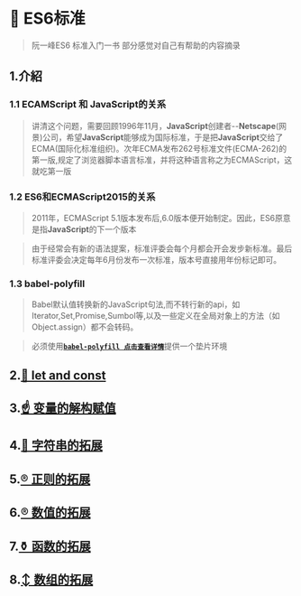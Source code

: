 # 🐼 ES6标准

> 阮一峰ES6 标准入门一书 部分感觉对自己有帮助的内容摘录

## 1.介紹
### 1.1 ECAMScript 和 JavaScript的关系
> 讲清这个问题，需要回顾1996年11月，**JavaScript**创建者--**Netscape**(网景)公司，希望**JavaScript**能够成为国际标准，于是把**JavaScript**交给了ECMA(国际化标准组织)。次年ECMA发布262号标准文件(ECMA-262)的第一版,规定了浏览器脚本语言标准，并将这种语言称之为ECMAScript，这就吃第一版

### 1.2 ES6和ECMAScript2015的关系
> 2011年，ECMAScript 5.1版本发布后,6.0版本便开始制定。因此，ES6原意是指**JavaScript**的下一个版本

>由于经常会有新的语法提案，标准评委会每个月都会开会发步新标准。最后标准评委会决定每年6月份发布一次标准，版本号直接用年份标记即可。

### 1.3 babel-polyfill
> Babel默认值转换新的JavaScript句法,而不转行新的api，如Iterator,Set,Promise,Sumbol等,以及一些定义在全局对象上的方法（如Object.assign）都不会转码。

> 必须使用[**`babel-polyfill 点击查看详情`**](https://babeljs.io/docs/usage/polyfill/)提供一个垫片环境

## 2.[🎨 let and const](./section1/Readme.md)

## 3.[☝ 变量的解构赋值](./section2/Readme.md)

## 4.[👷 字符串的拓展](./section3/Readme.md)

## 5.[® 正则的拓展](./section4/Readme.md)

## 6.[® 数值的拓展](./section5/Readme.md)

## 7.[⚱ 函数的拓展](./section6/Readme.md)

## 8.[↕ 数组的拓展](./section7/Readme.md)
